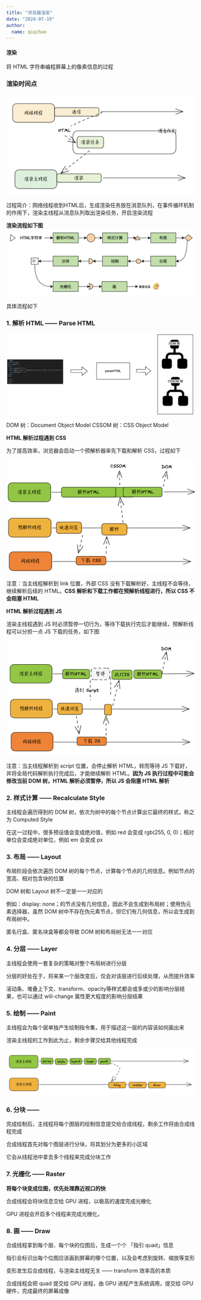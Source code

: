 ```yaml
---
title: "浏览器渲染"
date: "2024-07-19"
author:
  name: qiqzhao
---
```


#### 渲染
将 HTML 字符串编程屏幕上的像素信息的过程

### ​渲染时间点
![](../public/browser-render/render-time.png)

过程简介：网络线程收到HTML后，生成渲染任务放在消息队列，在事件循环机制的作用下，渲染主线程从消息队列取出渲染任务，开启渲染流程

**渲染流程如下图**
![](../public/browser-render/render-pipeline.png)

具体流程如下
### 1. 解析 HTML —— Parse HTML

![](../public/browser-render/parse-html.png)

DOM 树：Document Object Model
CSSOM 树：CSS Object Model

**HTML 解析过程遇到​ CSS** 

为了提高效率，浏览器会启动一个预解析器率先下载和解析 CSS，过程如下

![](../public/browser-render/preload-css.png)

注意：当主线程解析到 link 位置，外部 CSS 没有下载解析好，主线程不会等待，继续解析后续的 HTML。**CSS 解析和下载工作都在预解析线程进行，所以 CSS 不会阻塞 HTML**

**HTML 解析过程遇到 JS**

渲染主线程遇到 JS 时必须暂停一切行为，等待下载执行完后才能继续，预解析线程可以分担一点 JS 下载的任务，如下图

![](../public/browser-render/preload-js.png)

注意：当主线程解析到 script 位置，会停止解析 HTML，转而等待 JS 下载好，并将全局代码解析执行​完成后，才能继续解析 HTML。**因为 JS 执行过程中可能会修改当前 DOM 树，HTML 解析必须暂停，所以 JS 会阻塞 HTML 解析**


### 2. 样式计算 —— Recalculate Style

主线程会遍历得到的 DOM 树，依次为树中的每个节点计算出它最终的样式，称之为​ Computed Style

在这一过程中，很多预设值会变成绝对值，例如 red 会变成 rgb(255, 0, 0)​；相对单位会变成绝对单位，例如 em 会变成 px

### 3. 布局 —— Layout
布局阶段会依次遍历​ DOM 树的每个节点，计算每个节点的几何信息。例如节点的宽高、相对包含块的位置

DOM 树和 Layout 树不一定是一一对应的

​例如：display: none；的节点没有几何信息，​因此不会生成到布局树；使用伪元素选择器，​虽然 DOM 树中不存在伪元素节点，但它们有几何信息，所以会生成到布局树中。

匿名行盒、匿名块盒等都会导致 DOM 树和布局树无法一一对应​


### 4. 分层 —— Layer
主线程会使用一套复杂的策略对整个布局树进行分层

分层的好处在于，将来某一个层改变后，仅会对该层进行后续处理，从而提升效率

滚动条、堆叠上下文、transform、opacity等样式都会或多或少的影响分层结果，也可以通过 will-change 属性更大程度的影响分层结果

### 5. 绘制 —— Paint
主线程会为每个层单独产生绘制指令集，用于描述这一层的内容该如何画出来​

渲染主线程的工作到此为止，剩余步骤交给其他线程完成

![](../public/browser-render/render-end.png)

### 6. 分块 —— 

完成绘制后，主线程将每个图层的绘制信息提交给合成线程，剩余工作将由合成线程完成

合成线程首先对每个图层进行分块，将其划分为更多的小区域

它会从线程池中拿去多个线程来完成分块工作

### 7. 光栅化 —— Raster
**将每个块变成位图，优先处理靠近视口的快​**

合成线程会将块信息交给 GPU 进程，以极高的速度完成光栅化

GPU 进程会开启多个线程来完成光栅化，


### 8. 画 —— Draw

​合成线程拿到每个层、每个块的位图后，生成一个个 「指引 quad」信息

指引会标识出每个位图应该画到屏幕的哪个位置，以及会考虑到旋转、缩放等变形

变形发生后合成线程，与渲染主线程无关 —— transform 效率高的本质

合成线程会把 quad 提交给 GPU 进程，由 GPU 进程产生系统调用，提交给 GPU 硬件，完成最终的屏幕成像​